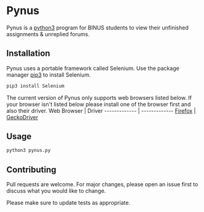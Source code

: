 # Pynus
Pynus is a [python3](https://wiki.python.org/moin/BeginnersGuide) program for BINUS students to view their unfinished assignments & unreplied forums. 

## Installation
Pynus uses a portable framework called Selenium. Use the package manager [pip3](https://pip.pypa.io/en/stable/) to install Selenium.

```bash
pip3 install Selenium
```
The current version of Pynus only supports web browsers listed below. If your browser isn't listed below please install one of the browser first and also their driver.
Web Browser   | Driver
------------- | -------------
[Firefox](https://www.mozilla.org/en-US/firefox/new/)       | [GeckoDriver](https://github.com/mozilla/geckodriver/releases)  

## Usage

```bash
python3 pynus.py
```

## Contributing
Pull requests are welcome. For major changes, please open an issue first to discuss what you would like to change.

Please make sure to update tests as appropriate.
